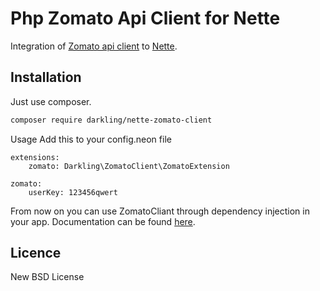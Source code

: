 # Php Zomato Api Client for Nette
Integration of [Zomato api client](https://github.com/Daaarkling/php-zomato-client) to [Nette](https://nette.org/).

Installation
----------
Just use composer.
```sh
composer require darkling/nette-zomato-client
```

Usage
Add this to your config.neon file
```
extensions:
	zomato: Darkling\ZomatoClient\ZomatoExtension

zomato:
	userKey: 123456qwert
```
From now on you can use ZomatoCliant through dependency injection in your app. Documentation can be found [here](https://github.com/Daaarkling/php-zomato-client).

Licence
----------
New BSD License
